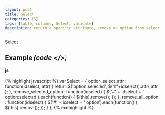 ```yaml
---
layout: post
title: Select
categories: [S]
tags: [table, columns, Select, validate]
description: return a specific attribute, remove an option from select, remove all options from select
---
```


Select

## Example <i>(code </>)</i>

#### js

{% highlight javascript %}
var Select = {
	option_select_attr : function(idselect, attr) {
		return $('option:selected', $('#'+idselect)).attr( attr );
	},
	remove_selected_option : function(idselect) {
		$('#' + idselect + ' option:selected').each(function() {
			$(this).remove();
		});
	},
	remove_all_option : function(idselect) {
		$('#' + idselect + ' option').each(function() {
			$(this).remove();
		});
	}
};
{% endhighlight %}
